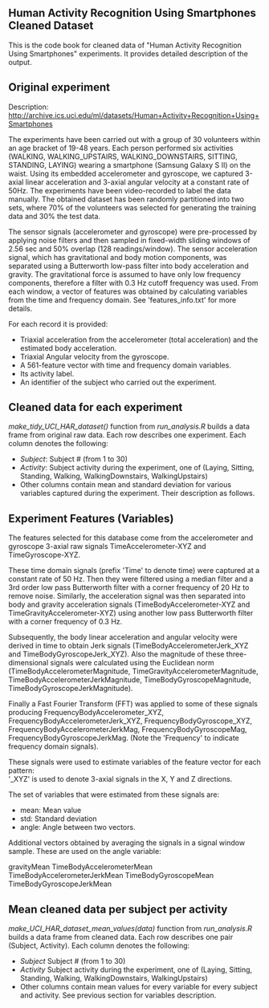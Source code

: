 Human Activity Recognition Using Smartphones Cleaned Dataset
------------------------------------------------------------

This is the code book for cleaned data of "Human Activity Recognition Using Smartphones" experiments.
It provides detailed description of the output.

Original experiment
-------------------

Description: http://archive.ics.uci.edu/ml/datasets/Human+Activity+Recognition+Using+Smartphones

The experiments have been carried out with a group of 30 volunteers within an age bracket of 19-48 years. 
Each person performed six activities (WALKING, WALKING_UPSTAIRS, WALKING_DOWNSTAIRS, SITTING, STANDING, LAYING) wearing a smartphone (Samsung Galaxy S II) on the waist. 
Using its embedded accelerometer and gyroscope, we captured 3-axial linear acceleration and 3-axial angular velocity at 
a constant rate of 50Hz. The experiments have been video-recorded to label the data manually. 
The obtained dataset has been randomly partitioned into two sets, where 70% of the volunteers was 
selected for generating the training data and 30% the test data. 

The sensor signals (accelerometer and gyroscope) were pre-processed by applying noise filters and then sampled in 
fixed-width sliding windows of 2.56 sec and 50% overlap (128 readings/window). 
The sensor acceleration signal, which has gravitational and body motion components, was separated using a Butterworth 
low-pass filter into body acceleration and gravity. The gravitational force is assumed to have only low frequency components, 
therefore a filter with 0.3 Hz cutoff frequency was used. From each window, a vector of features was obtained by 
calculating variables from the time and frequency domain. See 'features_info.txt' for more details. 

For each record it is provided:

- Triaxial acceleration from the accelerometer (total acceleration) and the estimated body acceleration.
- Triaxial Angular velocity from the gyroscope. 
- A 561-feature vector with time and frequency domain variables. 
- Its activity label. 
- An identifier of the subject who carried out the experiment.

Cleaned data for each experiment
--------------------------------

*make_tidy_UCI_HAR_dataset()* function from *run_analysis.R* builds a data frame from original raw data.
Each row describes one experiment. Each column denotes the following:

* *Subject*: Subject # (from 1 to 30)
* *Activity*: Subject activity during the experiment, one of (Laying, Sitting, Standing, Walking, WalkingDownstairs, WalkingUpstairs)
* Other columns contain mean and standard deviation for various variables captured during the experiment.
  Their description as follows.

Experiment Features (Variables)
-------------------------------

The features selected for this database come from the accelerometer and gyroscope 3-axial raw signals 
TimeAccelerometer-XYZ and TimeGyroscope-XYZ. 

These time domain signals (prefix 'Time' to denote time) were captured at a constant rate of 50 Hz. 
Then they were filtered using a median filter and a 3rd order low pass Butterworth filter with a corner frequency 
of 20 Hz to remove noise. Similarly, the acceleration signal was then separated into body and gravity acceleration 
signals (TimeBodyAccelerometer-XYZ and TimeGravityAccelerometer-XYZ) using another low pass Butterworth 
filter with a corner frequency of 0.3 Hz. 

Subsequently, the body linear acceleration and angular velocity were derived in time to obtain Jerk signals 
(TimeBodyAccelerometerJerk_XYZ and TimeBodyGyroscopeJerk_XYZ). Also the magnitude of these three-dimensional signals were 
calculated using the Euclidean norm 
(TimeBodyAccelerometerMagnitude, TimeGravityAccelerometerMagnitude, TimeBodyAccelerometerJerkMagnitude, 
TimeBodyGyroscopeMagnitude, TimeBodyGyroscopeJerkMagnitude).

Finally a Fast Fourier Transform (FFT) was applied to some of these signals producing 
FrequencyBodyAccelerometer_XYZ, FrequencyBodyAccelerometerJerk_XYZ, FrequencyBodyGyroscope_XYZ, 
FrequencyBodyAccelerometerJerkMag, FrequencyBodyGyroscopeMag, FrequencyBodyGyroscopeJerkMag. 
(Note the 'Frequency' to indicate frequency domain signals).

These signals were used to estimate variables of the feature vector for each pattern:  
'_XYZ' is used to denote 3-axial signals in the X, Y and Z directions.

The set of variables that were estimated from these signals are: 
- mean: Mean value
- std: Standard deviation
- angle: Angle between two vectors.

Additional vectors obtained by averaging the signals in a signal window sample. These are used on the angle variable:

gravityMean
TimeBodyAccelerometerMean
TimeBodyAccelerometerJerkMean
TimeBodyGyroscopeMean
TimeBodyGyroscopeJerkMean

Mean cleaned data per subject per activity
------------------------------------------

*make_UCI_HAR_dataset_mean_values(data)* function from *run_analysis.R* builds a data frame from cleaned data.
Each row describes one pair (Subject, Activity). Each column denotes the following:

* *Subject* Subject # (from 1 to 30)
* *Activity* Subject activity during the experiment, one of (Laying, Sitting, Standing, Walking, WalkingDownstairs, WalkingUpstairs)
* Other columns contain mean values for every variable for every subject and activity. See previous section for variables description.
